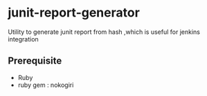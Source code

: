 # junit-report-generator
Utility to generate junit report from hash ,which is useful for jenkins integration

Prerequisite
--------------
- Ruby
- ruby gem : nokogiri
